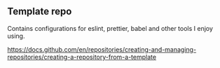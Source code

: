 ## Template repo

Contains configurations for eslint, prettier, babel and other tools I enjoy using.

https://docs.github.com/en/repositories/creating-and-managing-repositories/creating-a-repository-from-a-template
